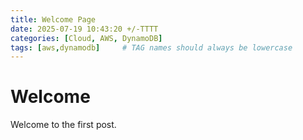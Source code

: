 ```yaml
---
title: Welcome Page
date: 2025-07-19 10:43:20 +/-TTTT
categories: [Cloud, AWS, DynamoDB]
tags: [aws,dynamodb]     # TAG names should always be lowercase
---
```


# Welcome 
Welcome to the first post.